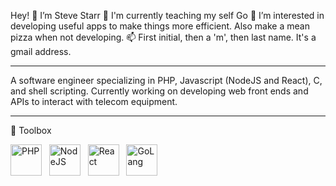 Hey! 👋 I’m Steve Starr
🌱 I'm currently teaching my self Go
👀 I’m interested in developing useful apps to make things more efficient.  Also make a mean pizza when not developing.
📫 First initial, then a 'm', then last name.  It's a gmail address.

<hr>

A software engineer specializing in PHP, Javascript (NodeJS and React), C, and shell scripting.  Currently working on developing web front ends and APIs to interact with telecom equipment.

<hr>

🧰 Toolbox

<img src="https://cdn.worldvectorlogo.com/logos/php-1.svg" alt="PHP" width="50" height="50"/>&nbsp;&nbsp;&nbsp;<img src="https://cdn.worldvectorlogo.com/logos/nodejs-1.svg" alt="NodeJS" width="50" height="50"/>&nbsp;&nbsp;&nbsp;<img src="https://cdn.worldvectorlogo.com/logos/react-2.svg" alt="React" width="50" height="50"/>&nbsp;&nbsp;&nbsp;<img src="https://cdn.worldvectorlogo.com/logos/go-8.svg" alt="GoLang" width="50" height="50" />
